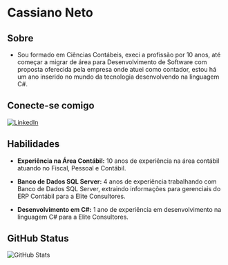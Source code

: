 # Cassiano Neto

## Sobre

- Sou formado em Ciências Contábeis, execi a profissão por 10 anos, até começar a migrar de área para Desenvolvimento de Software com proposta oferecida pela empresa onde atuei como contador, estou há um ano inserido no mundo da tecnologia desenvolvendo na linguagem C#.

## Conecte-se comigo
[![LinkedIn](https://img.shields.io/badge/LinkedIn-000?style=for-the-badge&logo=linkedin&logoColor=0E76A8)](https://www.linkedin.com/in/cassiano-neto-1893a3247/)


## Habilidades

- **Experiência na Área Contábil:** 10 anos de experiência na área contábil atuando no Fiscal, Pessoal e Contábil.

- **Banco de Dados SQL Server:** 4 anos de experiência trabalhando com Banco de Dados SQL Server, extraindo informações para gerenciais do ERP Contábil para a Elite Consultores.

- **Desenvolvimento em C#:** 1 ano de experiência em desenvolvimento na linguagem C# para a Elite Consultores.

## GitHub Status
![GitHub Stats](https://github-readme-stats.vercel.app/api?username=CassianoNeto&theme=transparent&bg_color=000&border_color=30A3DC&show_icons=true&icon_color=30A3DC&title_color=E94D5F&text_color=FFF)



